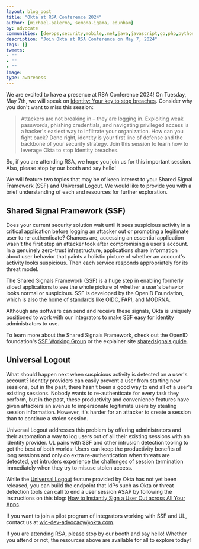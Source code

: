 ```yaml
---
layout: blog_post
title: "Okta at RSA Conference 2024"
author: [michael-palermo, semona-igama, edunham]
by: advocate
communities: [devops,security,mobile,.net,java,javascript,go,php,python,ruby]
description: "Join Okta at RSA Conference on May 7, 2024"
tags: []
tweets:
- ""
- ""
- ""
image: 
type: awareness
---
```


We are excited to have a presence at RSA Conference 2024! On Tuesday, May 7th, we will speak on [Identity: Your key to stop breaches](https://www.rsaconference.com/usa/agenda/session/Okta%20Identity%20Your%20key%20to%20stop%20breaches). Consider why you don't want to miss this session: 

> Attackers are not breaking in – they are logging in. Exploiting weak passwords, phishing credentials, and navigating privileged access is a hacker's easiest way to infiltrate your organization. How can you fight back? Done right, identity is your first line of defense and the backbone of your security strategy. Join this session to learn how to leverage Okta to stop Identity breaches.

So, if you are attending RSA, we hope you join us for this important session. Also, please stop by our booth and say hello!


We will feature two topics that may be of keen interest to you: Shared Signal Framework (SSF) and Universal Logout. We would like to provide you with a brief understanding of each and resources for further exploration.


## Shared Signal Framework (SSF)
Does your current security solution wait until it sees suspicious activity in a critical application before logging an attacker out or prompting a legitimate user to re-authenticate? Chances are, accessing an essential application wasn't the first step an attacker took after compromising a user's account. In a genuinely zero-trust infrastructure, applications share information about user behavior that paints a holistic picture of whether an account's activity looks suspicious. Then each service responds appropriately for its threat model. 

The Shared Signals Framework (SSF) is a huge step in enabling formerly siloed applications to see the whole picture of whether a user's behavior looks normal or suspicious. SSF is developed by the OpenID Foundation, which is also the home of standards like OIDC, FAPI, and MODRNA. 

Although any software can send and receive these signals, Okta is uniquely positioned to work with our integrators to make SSF easy for identity administrators to use. 

To learn more about the Shared Signals Framework, check out the OpenID foundation's [SSF Working Group](https://openid.net/specs/openid-sharedsignals-framework-1_0.html) or the explainer site [sharedsignals.guide](https://sharedsignals.guide/). 



## Universal Logout
What should happen next when suspicious activity is detected on a user's account? Identity providers can easily prevent a user from starting new sessions, but in the past, there hasn't been a good way to end all of a user's existing sessions. Nobody wants to re-authenticate for every task they perform, but in the past, these productivity and convenience features have given attackers an avenue to impersonate legitimate users by stealing session information. However, it's harder for an attacker to create a session than to continue a stolen session. 

Universal Logout addresses this problem by offering administrators and their automation a way to log users out of all their existing sessions with an identity provider. UL pairs with SSF and other intrusion detection tooling to get the best of both worlds: Users can keep the productivity benefits of long sessions and only do extra re-authentication when threats are detected, yet intruders experience the challenges of session termination immediately when they try to misuse stolen access. 

While the [Universal Logout](https://developer.okta.com/docs/guides/oin-universal-logout-overview/) feature provided by Okta has not yet been released, you can build the endpoint that IdPs such as Okta or threat detection tools can call to end a user session ASAP by following the instructions on this blog: [How to Instantly Sign a User Out across All Your Apps](/blog/2024/04/30/express-universal-logout).

If you want to join a pilot program of integrators working with SSF and UL, contact us at wic-dev-advocacy@okta.com.

If you are attending RSA, please stop by our booth and say hello! Whether you attend or not, the resources above are available for all to explore today!
